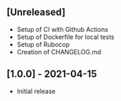 ## [Unreleased]

- Setup of CI with Github Actions
- Setup of Dockerfile for local tests
- Setup of Rubocop
- Creation of CHANGELOG.md

## [1.0.0] - 2021-04-15

- Initial release
